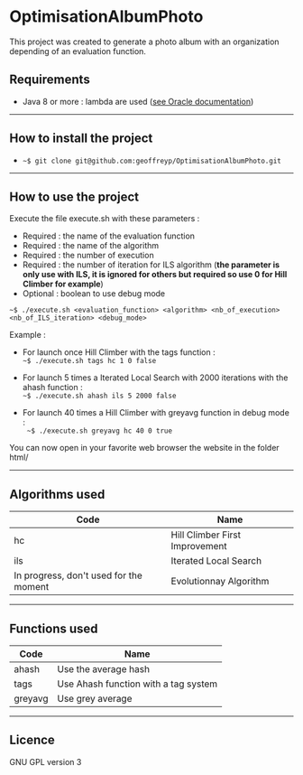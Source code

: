 # OptimisationAlbumPhoto
This project was created to generate a photo album with an organization depending of an evaluation function.


## Requirements
 - Java 8 or more : lambda are used ([see Oracle documentation](https://docs.oracle.com/javase/tutorial/java/javaOO/lambdaexpressions.html))

___
## How to install the project
- ``` ~$ git clone git@github.com:geoffreyp/OptimisationAlbumPhoto.git ```

___
## How to use the project
Execute the file execute.sh with these parameters : 
 - Required : the name of the evaluation function
 - Required : the name of the algorithm
 - Required : the number of execution
 - Required : the number of iteration for ILS algorithm (**the parameter is only use with ILS, it is ignored for others but required so use 0 for Hill Climber for example**)
 - Optional : boolean to use debug mode

``` ~$ ./execute.sh <evaluation_function> <algorithm> <nb_of_execution> <nb_of_ILS_iteration> <debug_mode> ```

Example :
- For launch once Hill Climber with the tags function : <br>
``` ~$ ./execute.sh tags hc 1 0 false ```

- For launch 5 times a Iterated Local Search with 2000 iterations with the ahash function :<br>
``` ~$ ./execute.sh ahash ils 5 2000 false   ```

- For launch 40 times a Hill Climber with greyavg function in debug mode : <br>
``` ~$ ./execute.sh greyavg hc 40 0 true```

You can now open in your favorite web browser the website in the folder html/ 

____
## Algorithms used
|Code       | Name |
|-----------|-------------------|
| hc| Hill Climber First Improvement|
| ils|Iterated Local Search|
| In progress, don't used for the moment | Evolutionnay Algorithm |
___
## Functions used
|Code       | Name |
|-----------|-------------------|
| ahash| Use the average hash|
| tags|Use Ahash function with a tag system|
| greyavg | Use grey average |

 
 ___
## Licence
GNU GPL version 3
